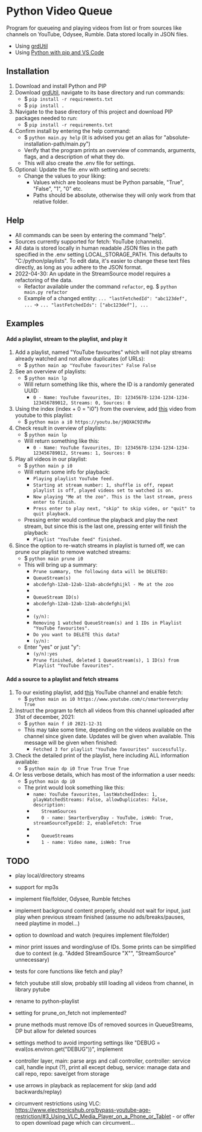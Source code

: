 # Python Video Queue

Program for queueing and playing videos from list or from sources like channels on YouTube, Odysee, Rumble. Data stored locally in JSON files.

- Using [grdUtil](https://github.com/grdall/python-packages)
- Using [Python with pip and VS Code](https://github.com/grdall/shared-documentation/blob/main/python-pip-vscode.md)
     
## Installation

1. Download and install Python and PIP
1. Download [grdUtil](https://github.com/grdall/python-packages), navigate to its base directory and run commands:
    - $ `pip install -r requirements.txt`
    - $ `pip install .`
1. Navigate to the base directory of this project and download PIP packages needed to run:
    - $ `pip install -r requirements.txt`
1. Confirm install by entering the help command:
    - $ `python main.py help` (it is advised you get an alias for "absolute-installation-path/main.py")
    - Verify that the program prints an overview of commands, arguments, flags, and a description of what they do.
    - This will also create the .env file for settings.
1. Optional: Update the file .env with setting and secrets:
    - Change the values to your liking:
      - Values which are booleans must be Python parsable, "True", "False", "1", "0" etc.
      - Paths should be absolute, otherwise they will only work from that relative folder.

## Help

- All commands can be seen by entering the command "help".
- Sources currently supported for fetch: YouTube (channels).
- All data is stored locally in human readable JSON files in the path specified in the .env setting LOCAL_STORAGE_PATH. This defaults to "C:/python/playlists". To edit data, it's easier to change these text files directly, as long as you adhere to the JSON format.
- 2022-04-30: An update in the StreamSource model requires a refactoring of the data.
    - Refactor available under the command `refactor`, eg. $ `python main.py refactor`
    - Example of a changed entity: `... "lastFetchedId": "abc123def", ...` -> `... "lastFetchedIds": ["abc123def"], ...`

## Examples

#### Add a playlist, stream to the playlist, and play it

1. Add a playlist, named "YouTube favourites" which will not play streams already watched and not allow duplicates (of URLs):
    - $ `python main ap "YouTube favourites" False False`
1. See an overview of playlists:
    - $ `python main lp`
    - Will return something like this, where the ID is a randomly generated UUID:
      - `0 - Name: YouTube favourites, ID: 12345678-1234-1234-1234-123456789012, Streams: 0, Sources: 0`
1. Using the index (index + 0 = "i0") from the overview, add [this](https://youtu.be/jNQXAC9IVRw) video from youtube to this playlist:
    - $ `python main a i0 https://youtu.be/jNQXAC9IVRw`
1. Check result in overview of playlists:
    - $ `python main lp`
    - Will return something like this:
      - `0 - Name: YouTube favourites, ID: 12345678-1234-1234-1234-123456789012, Streams: 1, Sources: 0`
1. Play all videos in our playlist:
    - $ `python main p i0`
    - Will return some info for playback:
      - `Playing playlist YouTube feed.`
      - `Starting at stream number: 1, shuffle is off, repeat playlist is off, played videos set to watched is on.`
      - `Now playing "Me at the zoo". This is the last stream, press enter to finish.`
      - `Press enter to play next, "skip" to skip video, or "quit" to quit playback.`
    - Pressing enter would continue the playback and play the next stream, but since this is the last one, pressing enter will finish the playback:
      - `Playlist "YouTube feed" finished.` 
1. Since the option to re-watch streams in playlist is turned off, we can prune our playlist to remove watched streams:
    - $ `python main prune i0`
    - This will bring up a summary:
      - `Prune summary, the following data will be DELETED:`
      - `QueueStream(s)`
      - `abcdefgh-12ab-12ab-12ab-abcdefghijkl - Me at the zoo`
      - ` `
      - `QueueStream ID(s)`
      - `abcdefgh-12ab-12ab-12ab-abcdefghijkl`
      - ` `
      - `(y/n):`
      - `Removing 1 watched QueueStream(s) and 1 IDs in Playlist "YouTube favourites".`
      - `Do you want to DELETE this data?`
      - `(y/n):`
    - Enter "yes" or just "y":
      - `(y/n):yes`
      - `Prune finished, deleted 1 QueueStream(s), 1 ID(s) from Playlist "YouTube favourites".`

#### Add a source to a playlist and fetch streams

1. To our existing playlist, add [this](https://www.youtube.com/c/smartereveryday) YouTube channel and enable fetch:
    - $ `python main as i0 https://www.youtube.com/c/smartereveryday True`
1. Instruct the program to fetch all videos from this channel uploaded after 31st of december, 2021:
    - $ `python main f i0 2021-12-31`
    - This may take some time, depending on the videos available on the channel since given date. Updates will be given when available. This message will be given when finished:
      - `Fetched 3 for playlist "YouTube favourites" successfully.`
1. Check the detailed print of the playlist, here including ALL information available:
    - $ `python main dp i0 True True True True`
1. Or less verbose details, which has most of the information a user needs:
    - $ `python main dp i0`
    - The print would look something like this:
      - `name: YouTube favourites, lastWatchedIndex: 1, playWatchedStreams: False, allowDuplicates: False, description: `
      - `   StreamSources`
      - `   0 - name: SmarterEveryDay - YouTube, isWeb: True, streamSourceTypeId: 2, enableFetch: True`
      - `   `
      - `   QueueStreams`
      - `   1 - name: Video name, isWeb: True`

## TODO

- play local/directory streams
- support for mp3s
- implement file/folder, Odysee, Rumble fetches
- implement background content properly, should not wait for input, just play when previous stream finished (assume no ads/breaks/pauses, need playtime in model...)
- option to download and watch (requires implement file/folder)
- minor print issues and wording/use of IDs. Some prints can be simplified due to context (e.g. "Added StreamSource "X"", "StreamSource" unnecessary)
- tests for core functions like fetch and play?
- fetch youtube still slow, probably still loading all videos from channel, in library pytube
- rename to python-playlist

- setting for prune_on_fetch not implemented?
- prune methods must remove IDs of removed sources in QueueStreams, DP but allow for deleted sources
- settings method to avoid importing settings like "DEBUG = eval(os.environ.get("DEBUG"))", implement
- controller layer, main: parse args and call controller, controller: service call, handle input (?), print all except debug, service: manage data and call repo, repo: save/get from storage
- use arrows in playback as replacement for skip (and add backwards/replay)
- circumvent restrictions using VLC: https://www.electronicshub.org/bypass-youtube-age-restriction/#3_Using_VLC_Media_Player_on_a_Phone_or_Tablet - or offer to open download page which can circumvent...